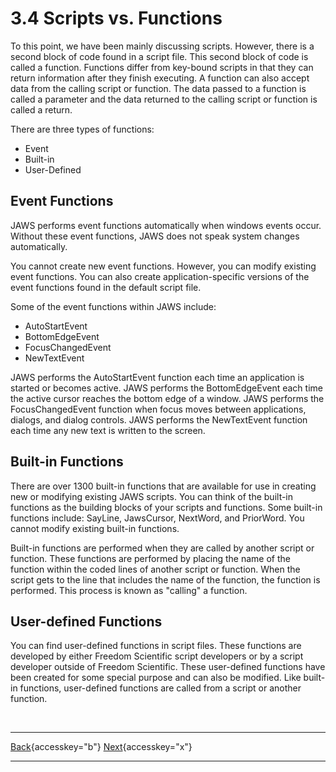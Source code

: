 # 3.4 Scripts vs. Functions

To this point, we have been mainly discussing scripts. However, there is
a second block of code found in a script file. This second block of code
is called a function. Functions differ from key-bound scripts in that
they can return information after they finish executing. A function can
also accept data from the calling script or function. The data passed to
a function is called a parameter and the data returned to the calling
script or function is called a return.

There are three types of functions:

- Event
- Built-in
- User-Defined

## Event Functions

JAWS performs event functions automatically when windows events occur.
Without these event functions, JAWS does not speak system changes
automatically.

You cannot create new event functions. However, you can modify existing
event functions. You can also create application-specific versions of
the event functions found in the default script file.

Some of the event functions within JAWS include:

- AutoStartEvent
- BottomEdgeEvent
- FocusChangedEvent
- NewTextEvent

JAWS performs the AutoStartEvent function each time an application is
started or becomes active. JAWS performs the BottomEdgeEvent each time
the active cursor reaches the bottom edge of a window. JAWS performs the
FocusChangedEvent function when focus moves between applications,
dialogs, and dialog controls. JAWS performs the NewTextEvent function
each time any new text is written to the screen.

## Built-in Functions

There are over 1300 built-in functions that are available for use in
creating new or modifying existing JAWS scripts. You can think of the
built-in functions as the building blocks of your scripts and functions.
Some built-in functions include: SayLine, JawsCursor, NextWord, and
PriorWord. You cannot modify existing built-in functions.

Built-in functions are performed when they are called by another script
or function. These functions are performed by placing the name of the
function within the coded lines of another script or function. When the
script gets to the line that includes the name of the function, the
function is performed. This process is known as \"calling\" a function.

## User-defined Functions

You can find user-defined functions in script files. These functions are
developed by either Freedom Scientific script developers or by a script
developer outside of Freedom Scientific. These user-defined functions
have been created for some special purpose and can also be modified.
Like built-in functions, user-defined functions are called from a script
or another function.

 

  ---------------------------------------------------------- -- --------------------------------------------------
  [Back](javascript:window.history.go(-1);){accesskey="b"}      [Next](03-5_ChapterExercises.htm){accesskey="x"}
  ---------------------------------------------------------- -- --------------------------------------------------
